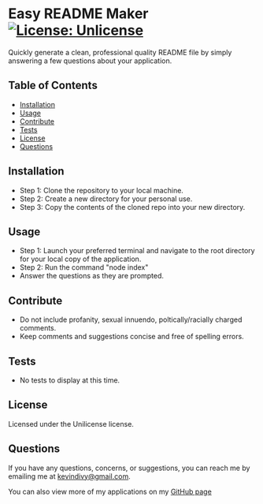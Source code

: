 
  # Easy README Maker [![License: Unlicense](https://img.shields.io/badge/license-Unlicense-blue.svg)](http://unlicense.org/)
  Quickly generate a clean, professional quality README file by simply answering a few questions about your application.

  ## Table of Contents

  * [Installation](#installation)
  * [Usage](#usage)
  * [Contribute](#contribute)
  * [Tests](#tests)
  * [License](#license)
  * [Questions](#questions)
    
  ## Installation
  
  * Step 1: Clone the repository to your local machine.
  * Step 2: Create a new directory for your personal use.
  * Step 3: Copy the contents of the cloned repo into your new directory.

  ## Usage
  
  * Step 1: Launch your preferred terminal and navigate to the root directory for your local copy of the application.
  * Step 2: Run the command "node index"
  * Answer the questions as they are prompted.

  ## Contribute
  
  * Do not include profanity, sexual innuendo, poltically/racially charged comments.
  * Keep comments and suggestions concise and free of spelling errors.

  ## Tests
  
  * No tests to display at this time.

  ## License
  Licensed under the Unilicense license.

  ## Questions
  If you have any questions, concerns, or suggestions, you can reach me by emailing me at kevindivy@gmail.com. 
      
  You can also view more of my applications on my [GitHub page](https://github.com/kevin-ivy)